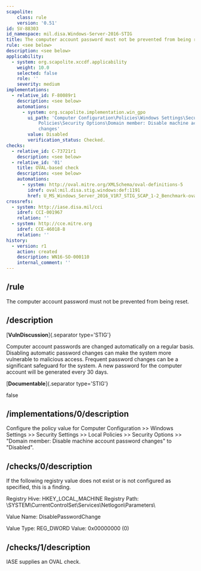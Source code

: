 ```yaml
---
scapolite:
    class: rule
    version: '0.51'
id: SV-88303
id_namespace: mil.disa.Windows-Server-2016-STIG
title: The computer account password must not be prevented from being reset.
rule: <see below>
description: <see below>
applicability:
  - system: org.scapolite.xccdf.applicability
    weight: 10.0
    selected: false
    role: ''
    severity: medium
implementations:
  - relative_id: F-80089r1
    description: <see below>
    automations:
      - system: org.scapolite.implementation.win_gpo
        ui_path: 'Computer Configuration\Policies\Windows Settings\Security Settings\Local
            Policies\Security Options\Domain member: Disable machine account password
            changes'
        value: Disabled
        verification_status: Checked.
checks:
  - relative_id: C-73721r1
    description: <see below>
  - relative_id: '01'
    title: OVAL-based check
    description: <see below>
    automations:
      - system: http://oval.mitre.org/XMLSchema/oval-definitions-5
        idref: oval:mil.disa.stig.windows:def:1191
        href: U_MS_Windows_Server_2016_V1R7_STIG_SCAP_1-2_Benchmark-oval.xml
crossrefs:
  - system: http://iase.disa.mil/cci
    idref: CCI-001967
    relation: ''
  - system: http://cce.mitre.org
    idref: CCE-46018-8
    relation: ''
history:
  - version: r1
    action: created
    description: WN16-SO-000110
    internal_comment: ''
---
```



## /rule

The computer account password must not be prevented from being reset.

## /description

[**VulnDiscussion**]{.separator type='STIG'}

Computer account passwords are changed automatically on a regular basis. Disabling automatic password changes can make the system more vulnerable to malicious access. Frequent password changes can be a significant safeguard for the system. A new password for the computer account will be generated every 30 days.

[**Documentable**]{.separator type='STIG'}

false

## /implementations/0/description

Configure the policy value for Computer Configuration >> Windows Settings >> Security Settings >> Local Policies >> Security Options >> "Domain member: Disable machine account password changes" to "Disabled".

## /checks/0/description

If the following registry value does not exist or is not configured as specified, this is a finding.

Registry Hive: HKEY_LOCAL_MACHINE
Registry Path: \SYSTEM\CurrentControlSet\Services\Netlogon\Parameters\

Value Name: DisablePasswordChange

Value Type: REG_DWORD
Value: 0x00000000 (0)

## /checks/1/description

IASE supplies an OVAL check.

